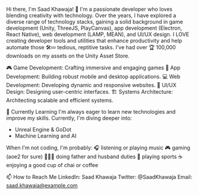 Hi there, I'm Saad Khawaja! 👋
I'm a passionate developer who loves blending creativity with technology. Over the years, I have explored a diverse range of technology stacks, gaining a solid background in game development (Unity, ThreeJS, PlayCanvas), app development (Electron, React Native), web development (LAMP, MEAN), and UI/UX design. 
I LOVE creating developer tools and utilities that enhance productivity and help automate those 🛠️💤 tedious, reptitive tasks. I've had over 🏆 100,000 downloads on my assets on the Unity Asset Store.

🎮 Game Development: Crafting immersive and engaging games
📱 App Development: Building robust mobile and desktop applications.
💻 Web Development: Developing dynamic and responsive websites.
🎨 UI/UX Design: Designing user-centric interfaces.
🏗️ Systems Architecture: Architecting scalable and efficient systems.

🌱 Currently Learning
I'm always eager to learn new technologies and improve my skills. Currently, I'm diving deeper into:

- Unreal Engine & GoDot
- Machine Learning and AI

When I'm not coding, I'm probably:
🎧 listening or playing music
🎮 gaming (aoe2 for sure)
👨‍👩‍👧 doing father and husband duties
🏓 playing sports
☕ enjoying a good cup of chai or coffee

📫 How to Reach Me
LinkedIn: Saad Khawaja
Twitter: @SaadKhawaja
Email: saad.khawaja@example.com

